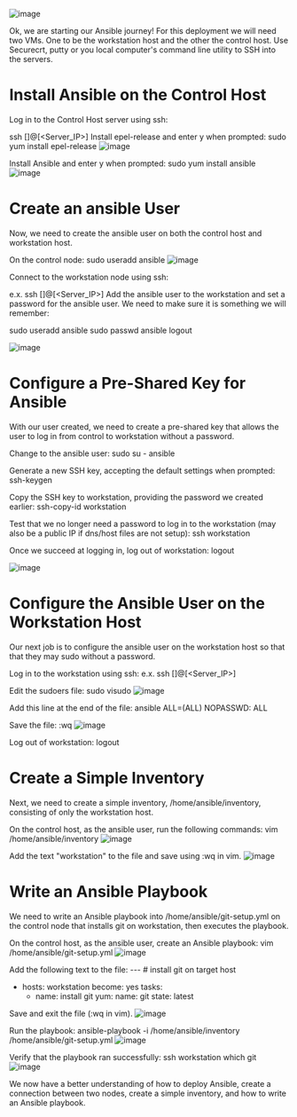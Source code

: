 ![image](https://user-images.githubusercontent.com/44756128/113487527-391e2880-947e-11eb-9f8f-fa286b42ff5b.png)

Ok, we are starting our Ansible journey! For this deployment we will need two VMs. One to be the workstation host and the other the control host.
Use Securecrt, putty or you local computer's command line utility to SSH into the servers.

# Install Ansible on the Control Host
Log in to the Control Host server using ssh:

ssh [<username>]@[<Server_IP>]
Install epel-release and enter y when prompted:
sudo yum install epel-release
![image](https://user-images.githubusercontent.com/44756128/113487614-c3668c80-947e-11eb-8885-32b163774b74.png)

Install Ansible and enter y when prompted:
sudo yum install ansible
![image](https://user-images.githubusercontent.com/44756128/113487634-d8432000-947e-11eb-80b5-41ff311bad8a.png)

# Create an ansible User
Now, we need to create the ansible user on both the control host and workstation host.

On the control node:
sudo useradd ansible
![image](https://user-images.githubusercontent.com/44756128/113487666-07599180-947f-11eb-8544-6bd0c0d1f7c4.png)

Connect to the workstation node using ssh:

e.x. ssh [<username>]@[<Server_IP>]
Add the ansible user to the workstation and set a password for the ansible user. We need to make sure it is something we will remember:

sudo useradd ansible
sudo passwd ansible
logout

![image](https://user-images.githubusercontent.com/44756128/113487767-85b63380-947f-11eb-9947-eec9f338d998.png)

# Configure a Pre-Shared Key for Ansible
With our user created, we need to create a pre-shared key that allows the user to log in from control to workstation without a password.

Change to the ansible user:
sudo su - ansible

Generate a new SSH key, accepting the default settings when prompted:
ssh-keygen

Copy the SSH key to workstation, providing the password we created earlier:
ssh-copy-id workstation

Test that we no longer need a password to log in to the workstation (may also be a public IP if dns/host files are not setup):
ssh workstation

Once we succeed at logging in, log out of workstation:
logout

![image](https://user-images.githubusercontent.com/44756128/113487870-1ee54a00-9480-11eb-9cc9-0b28aee34c56.png)

# Configure the Ansible User on the Workstation Host
Our next job is to configure the ansible user on the workstation host so that that they may sudo without a password.

Log in to the workstation using ssh:
e.x. ssh [<username>]@[<Server_IP>]

Edit the sudoers file:
sudo visudo
![image](https://user-images.githubusercontent.com/44756128/113488022-10e3f900-9481-11eb-82cf-eafea278e7ec.png)

Add this line at the end of the file:
ansible       ALL=(ALL)       NOPASSWD: ALL

Save the file:
:wq
![image](https://user-images.githubusercontent.com/44756128/113488010-fe69bf80-9480-11eb-8d3a-04e20891b59e.png)

Log out of workstation:
logout

# Create a Simple Inventory
Next, we need to create a simple inventory, /home/ansible/inventory, consisting of only the workstation host.

On the control host, as the ansible user, run the following commands:
vim /home/ansible/inventory
![image](https://user-images.githubusercontent.com/44756128/113488052-50aae080-9481-11eb-806b-e992145e8e46.png)

Add the text "workstation" to the file and save using :wq in vim.
![image](https://user-images.githubusercontent.com/44756128/113488097-94054f00-9481-11eb-9708-515994ead66b.png)

# Write an Ansible Playbook
We need to write an Ansible playbook into /home/ansible/git-setup.yml on the control node that installs git on workstation, then executes the playbook.

On the control host, as the ansible user, create an Ansible playbook:
vim /home/ansible/git-setup.yml
![image](https://user-images.githubusercontent.com/44756128/113488139-c747de00-9481-11eb-8b3f-f11893de5939.png)

Add the following text to the file:
--- # install git on target host
- hosts: workstation
  become: yes
  tasks:
  - name: install git
    yum:
      name: git
      state: latest
      
Save and exit the file (:wq in vim).
![image](https://user-images.githubusercontent.com/44756128/113488168-f4948c00-9481-11eb-9d47-6d123431e739.png)

Run the playbook:
ansible-playbook -i /home/ansible/inventory /home/ansible/git-setup.yml
![image](https://user-images.githubusercontent.com/44756128/113488208-358ca080-9482-11eb-9399-6fa6b62a6385.png)


Verify that the playbook ran successfully:
ssh workstation
which git
![image](https://user-images.githubusercontent.com/44756128/113488235-5654f600-9482-11eb-9fd1-b7194bee041c.png)

We now have a better understanding of how to deploy Ansible, create a connection between two nodes, create a simple inventory, and how to write an Ansible playbook.
